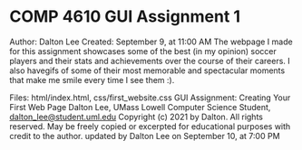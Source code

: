 # COMP 4610 GUI Assignment 1
Author: Dalton Lee
Created: September 9, at 11:00 AM
The webpage I made for this assignment showcases some of the best (in my opinion) 
soccer players and their stats and achievements over the course of their careers.
I also havegifs of some of their most memorable and spectacular moments that make
me smile every time I see them :).

Files: html/index.html, css/first_website.css
GUI Assignment: Creating Your First Web Page
Dalton Lee, UMass Lowell Computer Science Student, dalton_lee@student.uml.edu
Copyright (c) 2021 by Dalton. All rights reserved. May be freely copied or
excerpted for educational purposes with credit to the author.
updated by Dalton Lee on September 10, at 7:00 PM